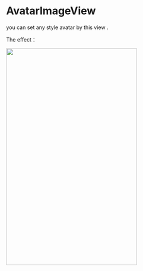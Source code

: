 # AvatarImageView

you can set any style avatar by this view .


The effect：

<img src="http://fanrunqi.github.io/images/AvatarImageView/AvatarImageView.JPG" width = "352" height = "585"  />
